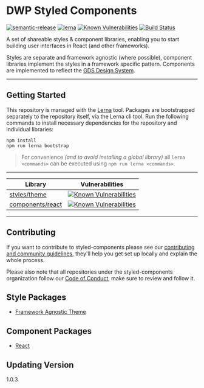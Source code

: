 # DWP Styled Components

[![semantic-release](https://img.shields.io/badge/%20%20%F0%9F%93%A6%F0%9F%9A%80-semantic--release-e10079.svg)](https://github.com/semantic-release/semantic-release) [![lerna](https://img.shields.io/badge/maintained%20with-lerna-cc00ff.svg)](https://lernajs.io/) [![Known Vulnerabilities](https://snyk.io/test/github/dwp/dwp-components/badge.svg?targetFile=package.json)](https://snyk.io/test/github/dwp/dwp-components?targetFile=package.json) [![Build Status](https://travis-ci.org/dwp/dwp-components.svg?branch=master)](https://travis-ci.org/dwp/dwp-components)

A set of shareable styles & component libraries, enabling you to start building user interfaces in React (and other frameworks).

Styles are separate and framework agnostic (where possible), component libraries implement the styles in a framework specific pattern. Components are implemented to reflect the [GDS Design System](https://design-system.service.gov.uk/).

---

## Getting Started
This repository is managed with the [Lerna](https://github.com/lerna/lerna) tool. Packages are bootstrapped separately to the repository itself, via the Lerna cli tool. Run the following commands to install necessary dependencies for the repository and individual libraries:

```
npm install
npm run lerna bootstrap
```

> For convenience _(and to avoid installing a global library)_ all `lerna <commands>` can be executed using `npm run lerna <commands>`.

---

| Library | Vulnerabilities |
|----|----|
|[styles/theme](/styles/theme)|[![Known Vulnerabilities](https://snyk.io/test/github/dwp/dwp-components/badge.svg?targetFile=styles/theme/package.json)](https://snyk.io/test/github/dwp/dwp-components?targetFile=package.json) |
| [components/react](/components/react)|[![Known Vulnerabilities](https://snyk.io/test/github/dwp/dwp-components/badge.svg?targetFile=components/react/package.json)](https://snyk.io/test/github/dwp/dwp-components?targetFile=package.json) |

---

## Contributing
If you want to contribute to styled-components please see our [contributing and community guidelines](/CONTRIBUTING.md), they'll help you get set up locally and explain the whole process.

Please also note that all repositories under the styled-components organization follow our [Code of Conduct](/CODE_OF_CONDUCT.md), make sure to review and follow it.


## Style Packages
* [Framework Agnostic Theme](/styles/theme)

## Component Packages
* [React](/components/react)

## Updating Version
1.0.3
